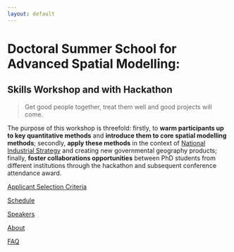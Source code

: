 ```yaml
---
layout: default
---
```


# Doctoral Summer School for Advanced Spatial Modelling: 

## Skills Workshop and with Hackathon 

> Get good people together, treat them well and good projects will come.  

The purpose of this workshop is threefold: firstly, to **warm participants up to key quantitative methods** and **introduce them to core spatial modelling methods**; secondly, **apply these methods** in the context of <a href="https://www.gov.uk/government/topical-events/the-uks-industrial-strategy">National Industrial Strategy</a> and creating new governmental geography products; finally, **foster collaborations opportunities** between PhD students from different institutions through the hackathon and subsequent conference attendance award. 

[Applicant Selection Criteria](./another-page.html)

[Schedule](./p_schedule.html)

[Speakers](./another-page.html)

[About](./another-page.html)

[FAQ](./another-page.html)


